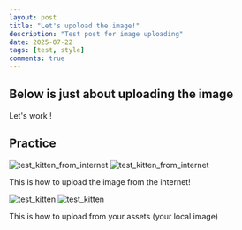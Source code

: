 ```yaml
---
layout: post
title: "Let's upoload the image!"
description: "Test post for image uploading"
date: 2025-07-22
tags: [test, style]
comments: true
---
```


Below is just about uploading the image
---
Let's work !


## Practice

![test_kitten_from_internet](https://images.pexels.com/photos/45201/kitty-cat-kitten-pet-45201.jpeg?auto=compress&cs=tinysrgb&dpr=1&w=500)
![test_kitten_from_internet](https://blog.coccoc.com/wp-content/uploads/2025/05/u-i-a-cat-deo-kinh.jpg?auto=compress&cs=tinysrgb&dpr=1&w=500)

This is how to upload the image from the internet!

![test_kitten](https://junhee-lee233.github.io/paper-jekyll-theme/assets/images/test_kitten.jpeg)
![test_kitten](https://55hanhan.github.io/paper-jekyll-theme/assets/images/u-i-a-cat-deo-kinh.jpg)

This is how to upload from your assets (your local image)

